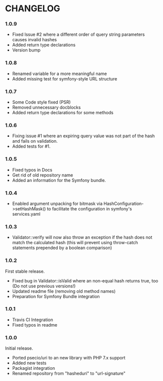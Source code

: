 # CHANGELOG #

### 1.0.9
* Fixed Issue #2 where a different order of query string parameters causes invalid hashes
* Added return type declarations
* Version bump

### 1.0.8
* Renamed variable for a more meaningful name
* Added missing test for symfony-style URL structure

### 1.0.7
* Some Code style fixed (PSR)
* Removed unnecessary docblocks
* Added return type declarations for some methods

### 1.0.6
* Fixing issue #1 where an expiring query value was not part of the hash and fails on validation.
* Added tests for #1.

### 1.0.5
* Fixed typos in Docs
* Get rid of old repository name
* Added an information for the Symfony bundle.

### 1.0.4
* Enabled argument unpacking for bitmask via HashConfiguration->setHashMask() to facilitate the configuration in symfony's services.yaml

### 1.0.3
* Validator::verify will now also throw an exception if the hash does not match the calculated hash (this will prevent using throw-catch statements prepended by a boolean comparison)

### 1.0.2
First stable release.
* Fixed bug in Validator::isValid where an non-equal hash returns true, too (Do not use previous versions!)
* Updated readme file (removing old method names)
* Preparation for Symfony Bundle integration

### 1.0.1
* Travis CI Integration
* Fixed typos in readme

### 1.0.0
Initial release.
* Ported psecio/uri to an new library with PHP 7.x support
* Added new tests
* Packagist integration
* Renamed repository from "hasheduri" to "url-signature" 
